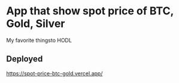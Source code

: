 # App that show spot price of BTC, Gold, Silver

My favorite thingsto HODL

## Deployed

https://spot-price-btc-gold.vercel.app/


